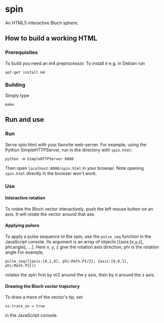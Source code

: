 # spin

An HTML5 interactive Bloch sphere.

## How to build a working HTML

### Prerequisites

To build you need an m4 preprocessor.
To install it e.g. in Debian run

```
apt-get install m4
```

### Building

Simply type

```
make
```

## Run and use

### Run

Serve spin.html with your favorite web-server.
For example, using the Python SimpleHTTPServer, run in the directory with ``spin.html``:
```
python -m SimpleHTTPServer 8000
```
Then open ``localhost:8000/spin.html`` in your browser.
Note opening ``spin.html`` directly in the browser won't work.

### Use

#### Interactive rotation
To rotate the Bloch vector interactively, push the left mouse button on an axis.
It will rotate the vector around that axe.

#### Applying pulses
To apply a pulse sequence to the spin, use the ``pulse_seq`` function in the JavaScript console.
Its argument is an array of objects [{axis:[x,y,z], phi:angle}, ...].
Here x, y, z give the rotation axis direction; phi is the rotation angle
For example,

```
pulse_seq([{axis:[0,1,0], phi:Math.PI/2}, {axis:[0,0,1], phi:Math.PI}])
```

rotates the spin first by π/2 around the y axis, then by π around the z axis.

#### Drawing the Bloch vector trajectory
To draw a trace of the vector's tip, set
```
sv.trace_on = true
```
in the JavaScript console.
